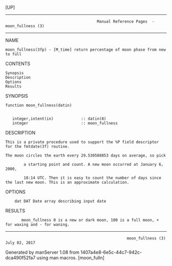 [UP]

-----------------------------------------------------------------------------------------------------------------------------------
                                            Manual Reference Pages  - moon_fullness (3)
-----------------------------------------------------------------------------------------------------------------------------------
                                                                 
NAME

    moon_fullness(3fp) - [M_time] return percentage of moon phase from new to full

CONTENTS

    Synopsis
    Description
    Options
    Results

SYNOPSIS

    function moon_fullness(datin)


       integer,intent(in)            :: datin(8)
       integer                       :: moon_fullness



DESCRIPTION

    This is a private procedure used to support the %P field descriptor for the fmtdate(3f) routine.

    The moon circles the earth every 29.530588853 days on average, so pick

            a starting point and count. A new moon occurred at January 6, 2000,

            18:14 UTC. Then it is easy to count the number of days since the last new moon. This is an approximate calculation.

OPTIONS

        dat DAT Date array describing input date

RESULTS

           moon_fullness 0 is a new or dark moon, 100 is a full moon, + for waxing and - for waning.

-----------------------------------------------------------------------------------------------------------------------------------

                                                         moon_fullness (3)                                            July 02, 2017

Generated by manServer 1.08 from 1407a4e8-6e5c-44c7-942c-dca490f52fa7 using man macros.
                                                           [moon_fulln]
